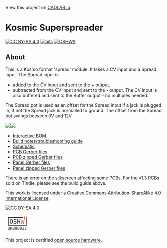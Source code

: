 View this project on [CADLAB.io](https://cadlab.io/project/24378). 

# Kosmic Superspreader
[![CC BY-SA 4.0][cc-by-sa-shield]][cc-by-sa]
[![hits](https://hits.deltapapa.io/github/sonosus/kosmicsuperspreader.svg)](https://hits.deltapapa.io)
[![OSHWA](https://img.shields.io/badge/oshwa-certified-green)](https://certification.oshwa.org/uk000032.html)
## About

This is a Kosmo format 'spread' module.
It takes a CV input and a Spread input.
The Spread input is:
* added to the CV input and sent to the + output.
* subtracted from the CV input and sent to the - output.
The CV input is also buffered and sent to the Buffer output - no multiples needed.

The Spread pot is used as an offset for the Spread input if a jack is plugged in, if not the Spread jack is normalled to ground.
The offset from the Spread pot swings between 0V and 12V.

<img src="https://aws1.discourse-cdn.com/free1/uploads/lookmumnocomputer/original/2X/7/76f274680969e396d5c10117ded16afb1bb8b4b6.jpeg" height="300"><img src="https://aws1.discourse-cdn.com/free1/uploads/lookmumnocomputer/original/2X/2/2d627ca549847d63316f2b9fbd052e00bbfdd0bf.png" height="300">

* [Interactive BOM](https://htmlpreview.github.io/?https://github.com/Sonosus/KosmicSuperspreader/blob/main/Docs/KosmicSuperspreader.html).
* [Build notes/troubleshooting guide](Docs/BUILD.md)
* [Schematic](https://github.com/Sonosus/KosmicSuperspreader/blob/main/Docs/KosmicSuperspreader.pdf)
* [PCB Gerber files](https://github.com/Sonosus/KosmicSuperspreader/tree/main/PCB/Gerber)
* [PCB zipped Gerber files](https://github.com/Sonosus/KosmicSuperspreader/blob/main/PCB/Gerber.zip)
* [Panel Gerber files](https://github.com/Sonosus/KosmicSuperspreader/tree/main/Panel/Gerber)
* [Panel zipped Gerber files](https://github.com/Sonosus/KosmicSuperspreader/blob/main/Panel/Gerber/SpreaderPanel.zip)

There is an error on the silkscreen affecting some PCBs. 
For the v1.3 PCBs sold on Tindie, please see the build guide above.

This work is licensed under a
[Creative Commons Attribution-ShareAlike 4.0 International License][cc-by-sa].

[![CC BY-SA 4.0][cc-by-sa-image]][cc-by-sa]

[cc-by-sa]: http://creativecommons.org/licenses/by-sa/4.0/
[cc-by-sa-image]: https://licensebuttons.net/l/by-sa/4.0/88x31.png
[cc-by-sa-shield]: https://img.shields.io/badge/License-CC%20BY--SA%204.0-lightgrey.svg

<img src="https://github.com/Sonosus/KosmicSuperspreader/blob/main/OSHW_mark_UK000032.png" width="75">

This project is certified [open source hardware](https://certification.oshwa.org/uk000032.html).
